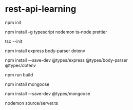 # rest-api-learning

npm init

npm install -g typescript nodemon ts-node prettier

tsc --init

npm install express body-parser dotenv

npm install --save-dev @types/express @types/body-parser @types/dotenv

npm run build

npm install mongoose

npm install --save-dev @types/mongoose

nodemon source/server.ts